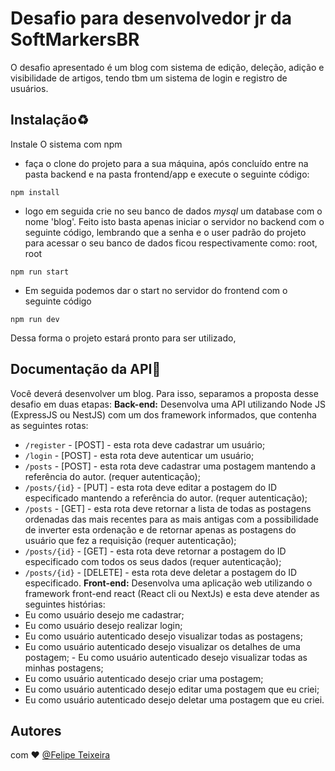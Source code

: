 
# Desafio para desenvolvedor jr da SoftMarkersBR

O desafio apresentado é um blog com sistema de edição, deleção, adição e visibilidade de artigos, tendo tbm um sistema de login e registro de usuários.


## Instalação♻️

Instale O sistema com npm

- faça o clone do projeto para a sua máquina, após concluído entre na pasta backend e na pasta frontend/app e execute o seguinte código:

```
npm install
```

- logo em seguida crie no seu banco de dados *mysql* um database com o nome 'blog'. Feito isto basta apenas iniciar o servidor no backend com o seguinte código, lembrando que a senha e o user padrão do projeto para acessar o seu banco de dados ficou respectivamente como: root, root

```
npm run start
```

- Em seguida podemos dar o start no servidor do frontend com o seguinte código

```
npm run dev
```

Dessa forma o projeto estará pronto para ser utilizado,



    
## Documentação da API📖


Você deverá desenvolver um blog. Para isso, separamos a proposta desse desafio em duas etapas:
**Back-end:**
Desenvolva uma API utilizando Node JS (ExpressJS ou NestJS) com um dos framework informados, que contenha as seguintes rotas:
- `/register` - [POST] - esta rota deve cadastrar um usuário;
- `/login` - [POST] - esta rota deve autenticar um usuário;
- `/posts` - [POST] - esta rota deve cadastrar uma postagem mantendo a referência do autor. (requer autenticação);
- `/posts/{id}` - [PUT] - esta rota deve editar a postagem do ID especificado mantendo a referência do autor. (requer autenticação);
- `/posts` - [GET] - esta rota deve retornar a lista de todas as postagens ordenadas das mais recentes para as mais antigas com a possibilidade de inverter esta ordenação e de retornar apenas as postagens do usuário que fez a requisição (requer autenticação);
- `/posts/{id}` - [GET] - esta rota deve retornar a postagem do ID especificado com todos os seus dados (requer autenticação);
- `/posts/{id}` - [DELETE] - esta rota deve deletar a postagem do ID especificado.
**Front-end:**
Desenvolva uma aplicação web utilizando o framework front-end react (React cli ou NextJs) e esta deve atender as seguintes histórias:
- Eu como usuário desejo me cadastrar;
- Eu como usuário desejo realizar login;
- Eu como usuário autenticado desejo visualizar todas as postagens;
- Eu como usuário autenticado desejo visualizar os detalhes de uma postagem; - Eu como usuário autenticado desejo visualizar todas as minhas postagens;
- Eu como usuário autenticado desejo criar uma postagem;
- Eu como usuário autenticado desejo editar uma postagem que eu criei;
- Eu como usuário autenticado desejo deletar uma postagem que eu criei.
## Autores

com ❤️ [@Felipe Teixeira](https://www.linkedin.com/in/felipe-teixeira-devfullstack)

